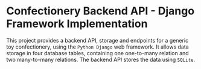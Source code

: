 # Confectionery Backend API - Django Framework Implementation

This project provides a backend API, storage and endpoints for a generic toy confectionery, using the `Python Django` web framework. It allows data storage in four database tables, containing one one-to-many relation and two many-to-many relations. The backend API stores the data using `SQLite`.
